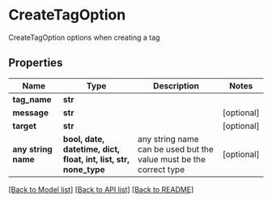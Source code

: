 # CreateTagOption

CreateTagOption options when creating a tag

## Properties
Name | Type | Description | Notes
------------ | ------------- | ------------- | -------------
**tag_name** | **str** |  | 
**message** | **str** |  | [optional] 
**target** | **str** |  | [optional] 
**any string name** | **bool, date, datetime, dict, float, int, list, str, none_type** | any string name can be used but the value must be the correct type | [optional]

[[Back to Model list]](../README.md#documentation-for-models) [[Back to API list]](../README.md#documentation-for-api-endpoints) [[Back to README]](../README.md)


